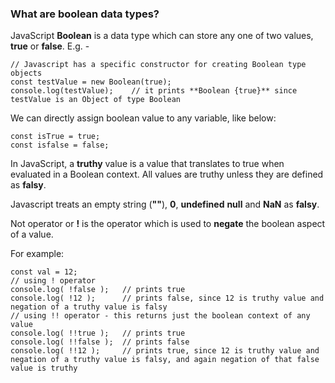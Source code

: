### What are boolean data types?

JavaScript **Boolean** is a data type which can store any one of two values, **true** or **false**.
E.g. - 

```
// Javascript has a specific constructor for creating Boolean type objects
const testValue = new Boolean(true);
console.log(testValue);    // it prints **Boolean {true}** since testValue is an Object of type Boolean
```

We can directly assign boolean value to any variable, like below:

```
const isTrue = true;
const isfalse = false;
```

In JavaScript, a **truthy** value is a value that translates to true when evaluated in a Boolean context. 
All values are truthy unless they are defined as **falsy**.

Javascript treats an empty string (**""**), **0**, **undefined** **null** and **NaN** as **falsy**.

Not operator or **!** is the operator which is used to **negate** the boolean aspect of a value.

For example:
```
const val = 12;
// using ! operator
console.log( !false );   // prints true
console.log( !12 );      // prints false, since 12 is truthy value and negation of a truthy value is falsy
// using !! operator - this returns just the boolean context of any value
console.log( !!true );   // prints true
console.log( !!false );  // prints false
console.log( !!12 );     // prints true, since 12 is truthy value and negation of a truthy value is falsy, and again negation of that false value is truthy
```

